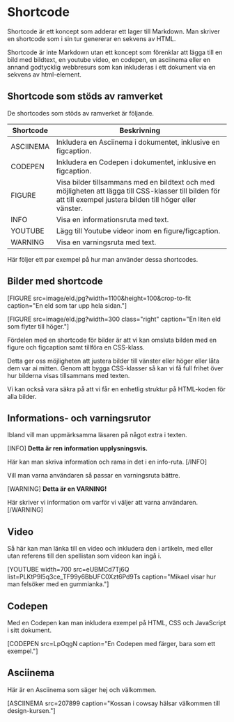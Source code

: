 Shortcode
===========================

Shortcode är ett koncept som adderar ett lager till Markdown. Man skriver en shortcode som i sin tur genererar en sekvens av HTML.

Shortcode är inte Markdown utan ett koncept som förenklar att lägga till en bild med bildtext, en youtube video, en codepen, en asciinema eller en annand godtycklig webbresurs som kan inkluderas i ett dokument via en sekvens av html-element.



Shortcode som stöds av ramverket
---------------------------

De shortcodes som stöds av ramverket är följande.

| Shortcode  | Beskrivning  |
|------------|--------------|
| ASCIINEMA  | Inkludera en Asciinema i dokumentet, inklusive en figcaption. |
| CODEPEN    | Inkludera en Codepen i dokumentet, inklusive en figcaption. |
| FIGURE     | Visa bilder tillsammans med en bildtext och med möjligheten att lägga till CSS-klasser till bilden för att till exempel justera bilden till höger eller vänster. |
| INFO       | Visa en informationsruta med text. |
| YOUTUBE    | Lägg till Youtube videor inom en figure/figcaption. |
| WARNING    | Visa en varningsruta med text. |

Här följer ett par exempel på hur man använder dessa shortcodes.



Bilder med shortcode
---------------------------

[FIGURE src=image/eld.jpg?width=1100&height=100&crop-to-fit caption="En eld som tar upp hela sidan."]

[FIGURE src=image/eld.jpg?width=300 class="right" caption="En liten eld som flyter till höger."]

Fördelen med en shortcode för bilder är att vi kan omsluta bilden med en figure och figcaption samt tillföra en CSS-klass.

Detta ger oss möjligheten att justera bilder till vänster eller höger eller låta dem var ai mitten. Genom att bygga CSS-klasser så kan vi få full frihet över hur bilderna visas tillsammans med texten.

Vi kan också vara säkra på att vi får en enhetlig struktur på HTML-koden för alla bilder.



Informations- och varningsrutor
---------------------------

Ibland vill man uppmärksamma läsaren på något extra i texten.

[INFO]
**Detta är ren information upplysningsvis.**

Här kan man skriva information och rama in det i en info-ruta.
[/INFO]

Vill man varna användaren så passar en varningsruta bättre.

[WARNING]
**Detta är en VARNING!**

Här skriver vi information om varför vi väljer att varna användaren.
[/WARNING]



Video
---------------------------

Så här kan man länka till en video och inkludera den i artikeln, med eller utan referens till den spellistan som videon kan ingå i.

[YOUTUBE width=700 src=eUBMCd7Tj6Q list=PLKtP9l5q3ce_TF99y6BbUFC0Xzt6Pd9Ts caption="Mikael visar hur man felsöker med en gummianka."]



Codepen
---------------------------

Med en Codepen kan man inkludera exempel på HTML, CSS och JavaScript i sitt dokument.

[CODEPEN src=LpOqgN caption="En Codepen med färger, bara som ett exempel."]



Asciinema
---------------------------

Här är en Asciinema som säger hej och välkommen.

[ASCIINEMA src=207899 caption="Kossan i cowsay hälsar välkommen till design-kursen."]
